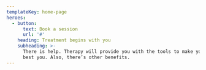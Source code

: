 ```yaml
---
templateKey: home-page
heroes:
  - button:
      text: Book a session
      url: '#'
    heading: Treatment begins with you
    subheading: >-
      There is help. Therapy will provide you with the tools to make you the
      best you. Also, there’s other benefits.
---
```


